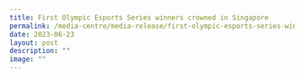 ```yaml
---
title: First Olympic Esports Series winners crowned in Singapore
permalink: /media-centre/media-release/first-olympic-esports-series-winners-crowned-in-singapore/
date: 2023-06-23
layout: post
description: ""
image: ""
---
```

